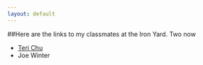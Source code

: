 ```yaml
---
layout: default
---
```


##Here are the links to my classmates at the Iron Yard.
Two now

* <a href="http://www.getlosthere.com">Teri Chu</a>
* <a hret="http://my.studiopress.com/themes/sixteen-nine/">Joe Winter</a>